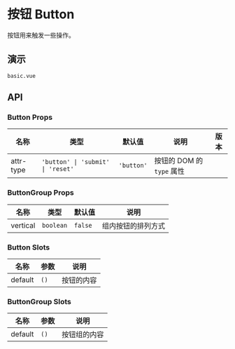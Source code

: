 # 按钮 Button

按钮用来触发一些操作。

## 演示

```demo
basic.vue
```

## API

### Button Props

| 名称 | 类型 | 默认值 | 说明 | 版本 |
| --- | --- | --- | --- | --- |
| attr-type | `'button' \| 'submit' \| 'reset'` | `'button'` | 按钮的 DOM 的 `type` 属性 |  |

### ButtonGroup Props

| 名称     | 类型      | 默认值  | 说明               |
| -------- | --------- | ------- | ------------------ |
| vertical | `boolean` | `false` | 组内按钮的排列方式 |

### Button Slots

| 名称    | 参数 | 说明       |
| ------- | ---- | ---------- |
| default | `()` | 按钮的内容 |

### ButtonGroup Slots

| 名称    | 参数 | 说明         |
| ------- | ---- | ------------ |
| default | `()` | 按钮组的内容 |
